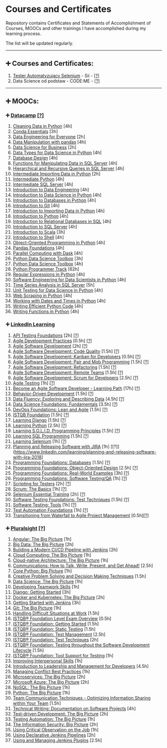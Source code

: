 # Courses and Certificates

Repository contains Certificates and Statements of Accomplishment of Courses, MOOCs and other trainings I have accomplished during my learning process.

The list will be updated regularly.

___
## :heavy_plus_sign:  Courses and Certificates:
1. [Tester Automatyzujący Selenium](/Courses%20and%20Certificates/Tester%20Automatyzuj%C4%85cy%20Selenium%20-%20Sii%20-%20Certyfikat.pdf) - Sii -       [[?]](https://sii.pl/szkolenia/oferta/tester-automatyzujacy/)
2. Data Science od podstaw - CODE:ME - [[?]](https://codeme.pl/datascience/)

___
## :heavy_plus_sign:  MOOCs:
### :heavy_plus_sign: [Datacamp](/MOOCs/DataCamp) [[?]](https://www.datacamp.com/courses-all)

1. [Cleaning Data in Python](/MOOCs/DataCamp/Cleaning%20Data%20in%20Python%20%5B4h%5D.pdf) [4h]
2. [Conda Essentials](/MOOCs/DataCamp/Conda%20Essentials%20%5B3h%5D.pdf) [3h]
3. [Data Engineering for Everyone](/MOOCs/DataCamp/Data%20Engineering%20for%20Everyone%20%5B2h%5D.pdf) [2h]
4. [Data Manipulation with pandas](/MOOCs/DataCamp/Data%20Manipulation%20with%20pandas%20%5B4h%5D.pdf) [4h]
5. [Data Science for Business](/MOOCs/DataCamp/Data%20Science%20for%20Business%20%5B2h%5D.pdf) [2h]
6. [Data Types for Data Science in Python](/MOOCs/DataCamp/Data%20Types%20for%20Data%20Science%20in%20Python%20%5B4h%5D.pdf) [4h]
7. [Database Design](/MOOCs/DataCamp/Database%20Design%20%5B4h%5D.pdf) [4h]
8. [Functions for Manipulating Data in SQL Server](/MOOCs/DataCamp/Functions%20for%20Manipulating%20Data%20in%20SQL%20Server%20%5B4h%5D.pdf) [4h]
9. [Hierarchical and Recursive Queries in SQL Server](/MOOCs/DataCamp/Hierarchical%20and%20Recursive%20Queries%20in%20SQL%20Server%20%5B4h%5D.pdf) [4h]
10. [Intermediate Importing Data in Python](/MOOCs/DataCamp/Intermediate%20Importing%20Data%20in%20Python%20%5B2h%5D.pdf) [2h]
11. [Intermediate Python](/MOOCs/DataCamp/Intermediate%20Python%20%5B4h%5D.pdf) [4h]
12. [Intermediate SQL Server](/MOOCs/DataCamp/Intermediate%20SQL%20Server%20%5B4h%5D.pdf) [4h]
13. [Introduction to Data Engineering](/MOOCs/DataCamp/Introduction%20to%20Data%20Engineering%20%5B4h%5D.pdf) [4h]
14. [Introduction to Data Science in Python](/MOOCs/DataCamp/Introduction%20to%20Data%20Science%20in%20Python%20%5B4h%5D.pdf) [4h]
15. [Introduction to Databases in Python](/MOOCs/DataCamp/Introduction%20to%20Databases%20in%20Python%20%5B4h%5D.pdf) [4h]
16. [Introduction to Git](/MOOCs/DataCamp/Introduction%20to%20Git%20%5B4h%5D.pdf) [4h]
17. [Introduction to Importing Data in Python](/MOOCs/DataCamp/Introduction%20to%20Importing%20Data%20in%20Python%20%5B4h%5D.pdf) [4h]
18. [Introduction to Python](/MOOCs/DataCamp/Introduction%20to%20Python%20%5B4h%5D.pdf) [4h]
19. [Introduction to Relational Databases in SQL](/MOOCs/DataCamp/Introduction%20to%20Relational%20Databases%20in%20SQL%20%5B4h%5D.pdf) [4h]
20. [Introduction to SQL Server](/MOOCs/DataCamp/Introduction%20to%20SQL%20Server%20%5B4h%5D.pdf) [4h]
21. [Introduction to Scala](/MOOCs/DataCamp/Introduction%20to%20Scala%20%5B3h%5D.pdf) [3h]
22. [Introduction to Shell](/MOOCs/DataCamp/Introduction%20to%20Shell%20%5B4h%5D.pdf) [4h]
23. [Object-Oriented Programming in Python](/MOOCs/DataCamp/Object-Oriented%20Programming%20in%20Python%20%5B4h%5D.pdf) [4h]
24. [Pandas Foundations](/MOOCs/DataCamp/Pandas%20Foundations%20%5B4h%5D.pdf) [4h]
25. [Parallel Computing with Dask](/MOOCs/DataCamp/Parallel%20Computing%20with%20Dask%20%5B4h%5D.pdf) [4h]
26. [Python Data Science Toolbox](/MOOCs/DataCamp/Python%20Data%20Science%20Toolbox%20%5B3h%5D.pdf) [3h]
27. [Python Data Science Toolbox](/MOOCs/DataCamp/Python%20Data%20Science%20Toolbox%20%5B4h%5D.pdf) [4h]
28. [Python Programmer Track](/MOOCs/DataCamp/Python%20Programmer%20Track%20%5B62h%5D.pdf) [62h]
29. [Regular Expressions in Python](/MOOCs/DataCamp/Regular%20Expressions%20in%20Python%20%5B4h%5D.pdf) [4h]
30. [Software Engineering for Data Scientists in Python](/MOOCs/DataCamp/Software%20Engineering%20for%20Data%20Scientists%20in%20Python%20%5B4h%5D.pdf) [4h]
31. [Time Series Analysis in SQL Server](/MOOCs/DataCamp/Time%20Series%20Analysis%20in%20SQL%20Server%20%5B5h%5D.pdf) [5h]
32. [Unit Testing for Data Science in Python](/MOOCs/DataCamp/Unit%20Testing%20for%20Data%20Science%20in%20Python%20%5B4h%5D.pdf) [4h]
33. [Web Scraping in Python](/MOOCs/DataCamp/Web%20Scraping%20in%20Python%20%5B4h%5D.pdf) [4h]
34. [Working with Dates and Times in Python](/MOOCs/DataCamp/Working%20with%20Dates%20and%20Times%20in%20Python%20%5B4h%5D.pdf) [4h]
35. [Writing Efficient Python Code](/MOOCs/DataCamp/Writing%20Efficient%20Python%20Code%20%5B4h%5D.pdf) [4h]
36. [Writing Functions in Python](/MOOCs/DataCamp/Writing%20Functions%20in%20Python%20%5B4h%5D.pdf) [4h] 


### :heavy_plus_sign: [LinkedIn Learning](/MOOCs/LinkedIn%20Learning)
1. [API Testing Foundations](/MOOCs/LinkedIn%20Learning/API%20Testing%20Foundations%20%5B2h%5D.pdf) [2h] [[?]](https://www.linkedin.com/learning/api-testing-foundations)
2. [Agile Development Practices](/MOOCs/LinkedIn%20Learning/Agile%20Development%20Practices%20%5B0.5h%5D.pdf) [0.5h] [[?]](https://www.linkedin.com/learning/agile-development-practices)
3. [Agile Software Development](/MOOCs/LinkedIn%20Learning/Agile%20Software%20Development%20Code%20Quality%20%5B1.5h%5D.pdf) [2h] [[?]](https://www.linkedin.com/learning/agile-software-development)
4. [Agile Software Development: Code Quality](/MOOCs/LinkedIn%20Learning/Agile%20Software%20Development%20Kanban%20for%20Developers%20%5B0.5h%5D.pdf) [1.5h] [[?]](https://www.linkedin.com/learning/agile-software-development-code-quality)
5. [Agile Software Development: Kanban for Developers](/MOOCs/LinkedIn%20Learning/Agile%20Software%20Development%20Pair%20and%20Mob%20Programming%20%5B1.5h%5D.pdf) [0.5h] [[?]](https://www.linkedin.com/learning/agile-software-development-kanban-for-developers)
6. [Agile Software Development: Pair and Mob Programming](/MOOCs/LinkedIn%20Learning/Agile%20Software%20Development%20Refactoring%20%5B1.5h%5D.pdf) [1.5h] [[?]](https://www.linkedin.com/learning/agile-software-development-pair-and-mob-programming)
7. [Agile Software Development: Refactoring](/MOOCs/LinkedIn%20Learning/Agile%20Software%20Development%20Remote%20Teams%20%5B1.5h%5D.pdf) [1.5h] [[?]](https://www.linkedin.com/learning/agile-software-development-refactoring)
8. [Agile Software Development: Remote Teams](/MOOCs/LinkedIn%20Learning/Agile%20Software%20Development%20Scrum%20for%20Developers%20%5B2.5h%5D.pdf) [1.5h] [[?]](https://www.linkedin.com/learning/agile-software-development-remote-teams)
9. [Agile Software Development: Scrum for Developers](/MOOCs/LinkedIn%20Learning/Agile%20Software%20Development%20%5B2h%5D.pdf) [2.5h] [[?]](https://www.linkedin.com/learning/agile-software-development-scrum-for-developers)
10. [Agile Testing](/MOOCs/LinkedIn%20Learning/Agile%20Testing%20%5B1h%5D.pdf) [1h] [[?]](https://www.linkedin.com/learning/agile-testing-2)
11. [Become an Agile Software Developer - Learning Path](/MOOCs/LinkedIn%20Learning/Become%20an%20Agile%20Software%20Developer%20%5B17h%5D.pdf) [17h] [[?]](https://www.linkedin.com/learning/paths/become-an-agile-software-developer)
12. [Behavior-Driven Development](/MOOCs/LinkedIn%20Learning/Behavior%20Driven%20Development%20%5B1.5h%5D.pdf) [1.5h] [[?]](https://www.linkedin.com/learning/behavior-driven-development)
13. [Data Fluency: Exploring and Describing Data](/MOOCs/LinkedIn%20Learning/Data%20Fluency%20Exploring%20and%20Describing%20Data%20%5B4.5h%5D.pdf) [4.5h] [[?]](https://www.linkedin.com/learning/data-fluency-exploring-and-describing-data)
15. [Data Science Foundations: Fundamentals](/MOOCs/LinkedIn%20Learning/Data%20Science%20Foundations%20Fundamentals%20%5B3.5h%5D.pdf) [3.5h] [[?]](https://www.linkedin.com/learning/data-science-foundations-fundamentals-2019)
16. [DevOps Foundations: Lean and Agile](/MOOCs/LinkedIn%20Learning/DevOps%20Foundations%20Lean%20and%20Agile%20%5B1.5h%5D.pdf) [1.5h] [[?]](https://www.linkedin.com/learning/devops-foundations-lean-and-agile)
17. [ISTQB Foundation](/MOOCs/LinkedIn%20Learning/ISTQB%20Foundation%20%5B1.5h%5D.pdf) [1.5h] [[?]](https://www.linkedin.com/learning/istqb-foundation-exam-prep/)
18. [Learning Django](/MOOCs/LinkedIn%20Learning/Learning%20Django%20%5B1.5h%5D.pdf) [1.5h] [[?]](https://www.linkedin.com/learning/learning-django-2)
19. [Learning Python](/MOOCs/LinkedIn%20Learning/Learning%20Python%20%5B2.5h%5D.pdf) [2.5h] [[?]](https://www.linkedin.com/learning/learning-python-2020)
20. [Learning S.O.L.I.D. Programming Principles](/MOOCs/LinkedIn%20Learning/Learning%20S.O.L.I.D.%20Programming%20Principles%20%5B1.5h%5D.pdf) [1.5h] [[?]](https://www.linkedin.com/learning/learning-s-o-l-i-d-programming-principles)
21. [Learning SQL Programming](/MOOCs/LinkedIn%20Learning/Learning%20SQL%20Programming%20%5B1.5h%5D.pdf) [1.5h] [[?]](https://www.linkedin.com/learning/learning-sql-programming-2017)
22. [Learning Selenium](/MOOCs/LinkedIn%20Learning/Learning%20Selenium%20%5B1h%5D.pdf) [1h] [[?]](https://www.linkedin.com/learning/learning-selenium)
23. [Planning and Releasing Software with JIRA](/MOOCs/LinkedIn%20Learning/Planning%20and%20Releasing%20Software%20with%20JIRA%20%5B1h%5D.pdf) [1h] [[?]](https://www.linkedin.com/learning/planning-and-releasing-software-with-jira-2018]
24. [Programming Foundations: Databases](/MOOCs/LinkedIn%20Learning/Programming%20Foundations%20Databases%20%5B1.5h%5D.pdf) [1.5h] [[?]](https://www.linkedin.com/learning/programming-foundations-databases-2)
25. [Programming Foundations: Object-Oriented Design](/MOOCs/LinkedIn%20Learning/Programming%20Foundations%20ObjectOriented%20Design%20%5B2.5h%5D.pdf) [2.5h] [[?]](https://www.linkedin.com/learning/programming-foundations-object-oriented-design-3)
26. [Programming Foundations: Real-World Examples](/MOOCs/LinkedIn%20Learning/Programming%20Foundations%20Real%20World%20Examples%20%5B3h%5D.pdf) [3h] [[?]](https://www.linkedin.com/learning/programming-foundations-real-world-examples)
27. [Programming Foundations: Software Testing/QA](/MOOCs/LinkedIn%20Learning/Programming%20Foundations%20Software%20Testing%20QA%20%5B1h%5D.pdf) [1h] [[?]](https://www.linkedin.com/learning/programming-foundations-software-testing-qa)
28. [Scripting for Testers](/MOOCs/LinkedIn%20Learning/Scripting%20for%20Testers%20%5B2h%5D.pdf) [2h] [[?]](https://www.linkedin.com/learning/scripting-for-testers)
29. [Scrum: The Basics](/MOOCs/LinkedIn%20Learning/Scrum%20The%20Basics%20%5B1h%5D.pdf) [1h] [[?]](https://www.linkedin.com/learning/scrum-the-basics)
30. [Selenium Essential Training](/MOOCs/LinkedIn%20Learning/Selenium%20Essential%20Training%20%5B2h%5D.pdf) [2h] [[?]](https://www.linkedin.com/learning/selenium-essential-training)
31. [Software Testing Foundations: Test Techniques](/MOOCs/LinkedIn%20Learning/Software%20Testing%20Foundations%20Test%20Techniques%20%5B1.5h%5D.pdf) [1.5h] [[?]](https://www.linkedin.com/learning/software-testing-foundations-test-techniques)
32. [Software Testing: Tools](/MOOCs/LinkedIn%20Learning/Software%20Testing%20Tools%20%5B1h%5D.pdf) [1h] [[?]](https://www.linkedin.com/learning/software-testing-tools)
33. [Test Automation Foundations](/MOOCs/LinkedIn%20Learning/Test%20Automation%20Foundations%20%5B1h%5D.pdf) [1h] [[?]](https://www.linkedin.com/learning/test-automation-foundations)
34. [Transitioning from Waterfall to Agile Project Management](/MOOCs/LinkedIn%20Learning/Transitioning%20from%20Waterfall%20to%20Agile%20Project%20Management%20%5B0.5h%5D.pdf) [0.5h][[?]](https://www.linkedin.com/learning/transitioning-from-waterfall-to-agile-project-management-2019)


### :heavy_plus_sign: [Pluralsight](/MOOCs/Pluralsight) [[?]](https://www.pluralsight.com/browse)
1. [Angular: The Big Picture](/MOOCs/Pluralsight/Angular%20-%20The%20Big%20Picture%20%5B1h%5D.pdf) [1h]
2. [Big Data: The Big Picture](/MOOCs/Pluralsight/Big%20Data%20-%20The%20Big%20Picture%20%5B2h%5D.pdf) [2h]
3. [Building a Modern CI/CD Pipeline with Jenkins](/MOOCs/Pluralsight/Building%20a%20modern%20CI%20CD%20pipeline%20with%20Jenkins%20%5B2h%5D.pdf) [2h]
4. [Cloud Computing: The Big Picture](/MOOCs/Pluralsight/Cloud%20Computing%20-%20The%20Big%20Picture%20%5B1h%5D.pdf) [1h]
5. [Cloud-native Architecture: The Big Picture](/MOOCs/Pluralsight/Cloud-native%20Architecture%20-%20The%20Big%20Picture%20%5B1h%5D.pdf) [1h]
6. [Communications: How to Talk, Write, Present, and Get Ahead!](/MOOCs/Pluralsight/Communications%20-%20How%20to%20Talk%2C%20Write%2C%20Present%2C%20and%20Get%20Ahead!%20%5B2.5h%5D.pdf) [2.5h]
7. [Core Python: Big Picture](/MOOCs/Pluralsight/Core%20Python%20-%20Big%20Picture%20%5B1h%5D.pdf) [1h]
8. [Creative Problem Solving and Decision Making Techniques](/MOOCs/Pluralsight/Creative%20Problem%20Solving%20and%20Decision%20Making%20Techniques%20%5B1.5h%5D.pdf) [1.5h]
9. [Data Science: The Big Picture](/MOOCs/Pluralsight/Data%20Science%20-%20The%20Big%20Picture%20%5B1h%5D.pdf) [1h]
10. [Developing Teamwork Skills](/MOOCs/Pluralsight/Developing%20Teamwork%20Skills%20%5B1h%5D.pdf) [1h]
11. [Django: Getting Started](/MOOCs/Pluralsight/Django%20-%20Getting%20Started.pdf) [3h]
12. [Docker and Kubernetes: The Big Picture](/MOOCs/Pluralsight/Docker%20and%20Kubernetes%20-%20The%20Big%20Picture%20%5B2h%5D.pdf) [2h]
13. [Getting Started with Jenkins](/MOOCs/Pluralsight/Getting%20Started%20with%20Jenkins%20%5B3h%5D.pdf) [3h]
14. [Git: The Big Picture](/MOOCs/Pluralsight/Git%20-%20The%20Big%20Picture%20%5B1h%5D.pdf) [1h]
15. [Handling Difficult Situations at Work](/MOOCs/Pluralsight/Handling%20Difficult%20Situations%20at%20Work%20%5B1.5h%5D.pdf) [1.5h]
16. [ISTQB® Foundation Level Exam Overview](/MOOCs/Pluralsight/ISTQB%C2%AE%20Foundation%20-%20Getting%20Started%20%5B1.5h%5D.pdf) [0.5h]
17. [ISTQB® Foundation: Getting Started](/MOOCs/Pluralsight/ISTQB%C2%AE%20Foundation%20-%20Static%20Testing%20%5B1.5h%5D.pdf) [1.5h]
18. [ISTQB® Foundation: Static Testing](/MOOCs/Pluralsight/ISTQB%C2%AE%20Foundation%20-%20Test%20Management%20%5B2.5h%5D.pdf) [1.5h]
19. [ISTQB® Foundation: Test Management](/MOOCs/Pluralsight/ISTQB%C2%AE%20Foundation%20-%20Test%20Techniques%20%5B2h%5D.pdf) [2.5h]
20. [ISTQB® Foundation: Test Techniques](/MOOCs/Pluralsight/ISTQB%C2%AE%20Foundation%20-%20Testing%20throughout%20the%20Software%20Development%20Lifecycle%20%5B1.5h%5D.pdf) [2h]
21. [ISTQB® Foundation: Testing throughout the Software Development Lifecycle](/MOOCs/Pluralsight/ISTQB%C2%AE%20Foundation%20-%20Tool%20Support%20for%20Testing%20%5B1h%5D.pdf) [1.5h]
22. [ISTQB® Foundation: Tool Support for Testing](/MOOCs/Pluralsight/ISTQB%C2%AE%20Foundation%20Level%20Exam%20Overview%20%5B0.5h%5D.pdf) [1h]
23. [Improving Interpersonal Skills](/MOOCs/Pluralsight/Improving%20Interpersonal%20Skills%20%5B1h%5D.pdf) [1h]
24. [Introduction to Leadership and Management for Developers](/MOOCs/Pluralsight/Introduction%20to%20Leadership%20and%20Management%20for%20Developers%20%5B4.5h%5D.pdf) [4.5h]
25. [Managing Conflict Best Practices](/MOOCs/Pluralsight/Managing%20Conflict%20Best%20Practices%20%5B1h%5D.pdf) [1h]
26. [Microservices: The Big Picture](/MOOCs/Pluralsight/Microservices%20-%20The%20Big%20Picture%20%5B2h%5D.pdf) [2h]
27. [Microsoft Azure: The Big Picture](/MOOCs/Pluralsight/Microsoft%20Azure%20-%20The%20Big%20Picture%20%5B2h%5D.pdf) [2h]
28. [NoSQL: The Big Picture](/MOOCs/Pluralsight/NoSQL%20-%20The%20Big%20Picture%20%5B1h%5D.pdf) [1h]
29. [Python: The Big Picture](/MOOCs/Pluralsight/Python%20-%20The%20Big%20Picture%20%5B1h%5D.pdf) [1h]
30. [Team Communication Techniques - Optimizing Information Sharing within Your Team](/MOOCs/Pluralsight/Team%20Communication%20Techniques%20-%20Optimizing%20Information%20Sharing%20within%20Your%20Team%20%5B1.5h%5D.pdf) [1.5h]
31. [Technical Writing: Documentation on Software Projects](/MOOCs/Pluralsight/Technical%20Writing%20-%20Documentation%20on%20Software%20Projects%20%5B4h%5D.pdf) [4h]
32. [Test-driven Development: The Big Picture](/MOOCs/Pluralsight/Test-driven%20Development%20-%20The%20Big%20Picture%20%5B2h%5D.pdf) [2h]
33. [Testing Automation: The Big Picture](/MOOCs/Pluralsight/Testing%20Automation%20-%20The%20Big%20Picture%20%5B1h%5D.pdf) [1h]
34. [The Information Security: Big Picture](/MOOCs/Pluralsight/The%20Information%20Security%20-%20Big%20Picture%20%5B2h%5D.pdf) [2h]
35. [Using Critical Observation on the Job](/MOOCs/Pluralsight/Using%20Critical%20Observation%20on%20the%20Job%20%5B1h%5D.pdf) [1h]
36. [Using Declarative Jenkins Pipelines](/MOOCs/Pluralsight/Using%20Declarative%20Jenkins%20Pipelines%20%5B2h%5D.pdf) [2h]
37. [Using and Managing Jenkins Plugins](/MOOCs/Pluralsight/Using%20and%20Managing%20Jenkins%20Plugins%20%5B2.5h%5D.pdf) [2.5h]
